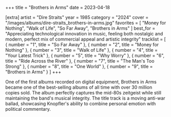 +++
title = "Brothers in Arms"
date = 2023-04-18

[extra]
artist = "Dire Straits"
year = 1985
category = "2024"
cover = "/images/albums/dire-straits_brothers-in-arms.jpg"
favorites = [
    "Money for Nothing",
    "Walk of Life",
    "So Far Away",
    "Brothers in Arms"
]
best_for = "Appreciating technological innovation in music, feeling both nostalgic and modern, perfect mix of commercial appeal and artistic integrity"
tracklist = [
    { number = "1", title = "So Far Away" },
    { number = "2", title = "Money for Nothing" },
    { number = "3", title = "Walk of Life" },
    { number = "4", title = "Your Latest Trick" },
    { number = "5", title = "Why Worry" },
    { number = "6", title = "Ride Across the River" },
    { number = "7", title = "The Man's Too Strong" },
    { number = "8", title = "One World" },
    { number = "9", title = "Brothers in Arms" }
]
+++

One of the first albums recorded on digital equipment, Brothers in Arms became one of the best-selling albums of all time with over 30 million copies sold. The album perfectly captures the mid-80s zeitgeist while still maintaining the band's musical integrity. The title track is a moving anti-war ballad, showcasing Knopfler's ability to combine personal emotion with political commentary.